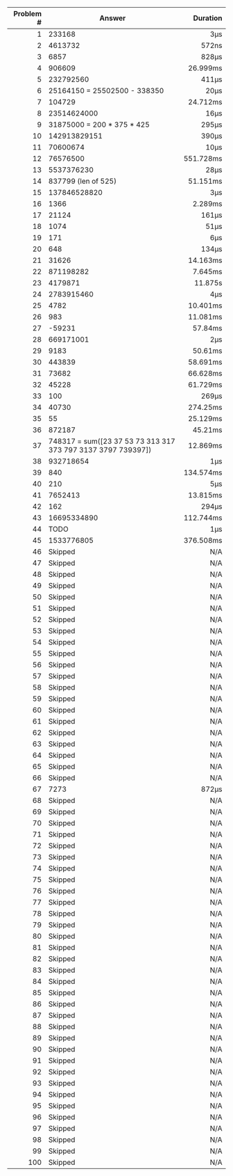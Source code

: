 |Problem #|Answer|Duration|
|-:|-|-:|
|1|233168|3µs|
|2|4613732|572ns|
|3|6857|828µs|
|4|906609|26.999ms|
|5|232792560|411µs|
|6|25164150 = 25502500 - 338350|20µs|
|7|104729|24.712ms|
|8|23514624000|16µs|
|9|31875000 = 200 * 375 * 425|295µs|
|10|142913829151|390µs|
|11|70600674|10µs|
|12|76576500|551.728ms|
|13|5537376230|28µs|
|14|837799 (len of 525)|51.151ms|
|15|137846528820|3µs|
|16|1366|2.289ms|
|17|21124|161µs|
|18|1074|51µs|
|19|171|6µs|
|20|648|134µs|
|21|31626|14.163ms|
|22|871198282|7.645ms|
|23|4179871|11.875s|
|24|2783915460|4µs|
|25|4782|10.401ms|
|26|983|11.081ms|
|27|-59231|57.84ms|
|28|669171001|2µs|
|29|9183|50.61ms|
|30|443839|58.691ms|
|31|73682|66.628ms|
|32|45228|61.729ms|
|33|100|269µs|
|34|40730|274.25ms|
|35|55|25.129ms|
|36|872187|45.21ms|
|37|748317 = sum([23 37 53 73 313 317 373 797 3137 3797 739397])|12.869ms|
|38|932718654|1µs|
|39|840|134.574ms|
|40|210|5µs|
|41|7652413|13.815ms|
|42|162|294µs|
|43|16695334890|112.744ms|
|44|TODO|1µs|
|45|1533776805|376.508ms|
|46|Skipped|N/A|
|47|Skipped|N/A|
|48|Skipped|N/A|
|49|Skipped|N/A|
|50|Skipped|N/A|
|51|Skipped|N/A|
|52|Skipped|N/A|
|53|Skipped|N/A|
|54|Skipped|N/A|
|55|Skipped|N/A|
|56|Skipped|N/A|
|57|Skipped|N/A|
|58|Skipped|N/A|
|59|Skipped|N/A|
|60|Skipped|N/A|
|61|Skipped|N/A|
|62|Skipped|N/A|
|63|Skipped|N/A|
|64|Skipped|N/A|
|65|Skipped|N/A|
|66|Skipped|N/A|
|67|7273|872µs|
|68|Skipped|N/A|
|69|Skipped|N/A|
|70|Skipped|N/A|
|71|Skipped|N/A|
|72|Skipped|N/A|
|73|Skipped|N/A|
|74|Skipped|N/A|
|75|Skipped|N/A|
|76|Skipped|N/A|
|77|Skipped|N/A|
|78|Skipped|N/A|
|79|Skipped|N/A|
|80|Skipped|N/A|
|81|Skipped|N/A|
|82|Skipped|N/A|
|83|Skipped|N/A|
|84|Skipped|N/A|
|85|Skipped|N/A|
|86|Skipped|N/A|
|87|Skipped|N/A|
|88|Skipped|N/A|
|89|Skipped|N/A|
|90|Skipped|N/A|
|91|Skipped|N/A|
|92|Skipped|N/A|
|93|Skipped|N/A|
|94|Skipped|N/A|
|95|Skipped|N/A|
|96|Skipped|N/A|
|97|Skipped|N/A|
|98|Skipped|N/A|
|99|Skipped|N/A|
|100|Skipped|N/A|
